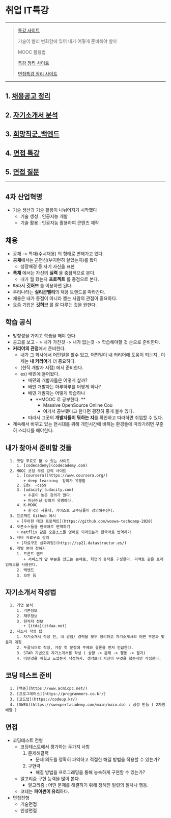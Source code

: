 # 취업 IT특강

---

> [특강 사이트](https://docs.google.com/spreadsheets/d/1friYqsyTxYdBWABUdMgSq75MeNgHiJEajwidwP7WUMw/edit#gid=511595364)
>
> 기술이 빨리 변화함에 있어 내가 어떻게 준비해야 할까
>
> MOOC 활용법
>
> [특강 정리 사이트](https://hphk.notion.site/c06ba1d2551541beb3426065da0c8397)
>
> [면접특강 정리 사이트 ](https://www.notion.so/AI-14-0989b3a021394e58a3e22d497ec4e964?v=78642829e994437f8b519e16ac33daa7)

---

## 1. [채용공고 정리](https://github.com/wonyoung0207/TIL/blob/master/MultiCampus/%ED%8A%B9%EA%B0%95/%EC%B1%84%EC%9A%A9%EA%B3%B5%EA%B3%A0%20%EC%A0%95%EB%A6%AC.md)

## 2. [자기소개서 분석](https://github.com/wonyoung0207/TIL/blob/master/MultiCampus/%ED%8A%B9%EA%B0%95/%EC%9E%90%EA%B8%B0%EC%86%8C%EA%B0%9C%EC%84%9C%20%EB%B6%84%EC%84%9D.md)

## 3. [희망직군_백엔드 ](https://github.com/wonyoung0207/TIL/blob/master/MultiCampus/%ED%8A%B9%EA%B0%95/%ED%9D%AC%EB%A7%9D%EC%A7%81%EA%B5%B0_%EB%B0%B1%EC%97%94%EB%93%9C.md)

## 4. [면접 특강](https://github.com/wonyoung0207/TIL/blob/master/MultiCampus/%ED%8A%B9%EA%B0%95/%EB%A9%B4%EC%A0%91%ED%8A%B9%EA%B0%95.md)

## 5. [면접 질문](https://github.com/wonyoung0207/TIL/blob/master/MultiCampus/%ED%8A%B9%EA%B0%95/%EB%A9%B4%EC%A0%91%EC%A7%88%EB%AC%B8.md)

---

## 4차 산업혁명

   + 기술 생산과 기술 활용이 나뉘어지기 시작했다
     + 기술 생성 : 인공지능 개발
     + 기술 활용 : 인공지능 활용하여 콘텐츠 제작 

## 채용 

   + 공채 -> 특채(수시채용) 의 형태로 변해가고 있다. 
   + **공채**에서는 근면성(부지런히 살았는지)를 봤다
     + 성장배경 등 자기 자신을 표현
   + **특채** 에서는 자신의 **실력** 을 중점적으로 본다. 
     + 내가 뭘 했는지 **프로젝트** 를 중점으로 본다.
   + 따라서 **깃허브** 를 이용하면 된다. 
   + 우리나라는 **실리콘벨리**의 채용 트랜드를 따라간다. 
   + 채용은 내가 중점이 아니라 뽑는 사람의 관점이 중요하다. 
   + 요즘 기업은 **깃허브** 를 잘 다루는 것을 원한다. 

## 학습 공식

   + 방향성을 가지고 학습을 해야 한다. 
   + 공고를 보고 - > 내가 가진것 -> 내가 없는것 -> 학습해야할 것 순으로 준비한다. 
   + **커리어의 관점**에서 준비한다. 
     + 내가 그 회사에서 어떤일을 할수 있고, 어떤일이 내 커리어에 도움이 되는지 , 이제는 **내 커리어**가 더 중요하다. 
     + (현직 개발자 시점) 에서 준비한다. 
     + ex) 배민에 들어왔다. 
       + 배민의 개발자들은 어떻게 살까? 
       + 배만 개발자는 하루하루를 어떻게 하나? 
       + 배민 개발자는 어떻게 학습하나 
         + **MOOC 로 공부한다. **
           + Massive OpenSource Online Cou
           + 여기서 공부했다고 한다면 굉장히 좋게 볼수 있다. 
       + 따라서 그곳의 **개발자들이 뭐하는 지**를 확인하고 따라하면 취업할 수 있다. 
   + 계속해서 바뀌고 있는 현시대를 위해 개인시간에 바뀌는 환경들에 따라가려면 꾸준히 스터디를 해야한다. 

## 내가 찾아서 준비할 것들

      1. 코딩 무료로 할 수 있는 사이트
         1. [codecademy](codecademy.com)
      2. MOOC 코딩 무료 강의 사이트
         1. [coursera](https://www.coursera.org/)
            + deep learning  강의가 유명함 
         2. Edx  -cs59
         3. [udacity](udacity.com)
            + 수준이 높은 강의가 많다. 
            + 머신러닝 강의가 유명하다. 
         4. K-MOOC
            + 한국의 서울대, 카이스트 교수님들이 강의해주신다. 
      3. 프로젝트 Github 예시 
         + [우아한 테크 프로젝트](https://github.com/woowa-techcamp-2020)
      4. 오픈소스들을 한국어로 변역하기 
         + netflix 같은 오픈소스들 영어로 되어있는거 한국어로 번역하기 
      5. 자바 자료구조 강의 
         + [자료구조 심화과정](https://sp21.datastructur.es/)
      6. 개발 분야 정하기 
         1. 프론트 엔드
            + 서비스의 앞 부분을 만드는 분야로, 화면의 동작을 구성한다. 리액트 같은 프레임워크를 사용한다. 
         2. 백엔드 
         3. 보안 등

## 자기소개서 작성법

      1. 기업 분석
         1. 기본정보 
         2. 재무정보
         3. 현직자 정보
            + [itda](itdaa.net)
      2. 자소서 작성 팁
         1. 자기소개서 작성 전, 내 경험/ 경력을 모두 정리하고 자기소개서의 어떤 부분과 맞을지 매칭
         2. 두괄식으로 작성, 가장 첫 문장에 주제와 결론을 먼저 언급한다. 
         3. STAR 기법으로 자기소개서를 작성 ( 상황 -> 문제 -> 행동 -> 결과)
         4. 어떤것을 배웠고 느꼈는지 작성하자. 생각보다 자신이 무엇을 했는지만 작성한다. 



## 코딩 테스트 준비 

      1. [백준](https://www.acmicpc.net/)
      2. [프로그래머스](https://programmers.co.kr/)
      3. [코드업](https://codeup.kr/)
      4. [SWEA](https://swexpertacademy.com/main/main.do) : 삼성 만듬 ( 2차원 배열 )

## 면접

- 코딩테스트 전형
  - 코딩테스트에서 평가하는 두가지 사항
    1. 문제해결력
       - 문제 의도를 정확히 파악하고 적절한 해결 방법을 적용할 수 있는가?
    2. 구현력
       - 해결 방법을 프로그래밍을 통해 능숙하게 구현할 수 있는가?
  - 알고리즘 구현 능력을 많이 본다. 
    - 알고리즘 : 어떤 문제를 해결하기 위해 정해진 일련의 절차나 행동. 
  - 코테는 **파이썬이 유리**하다. 
- 면접전형 
  - 기술면접
  - 인성면접

